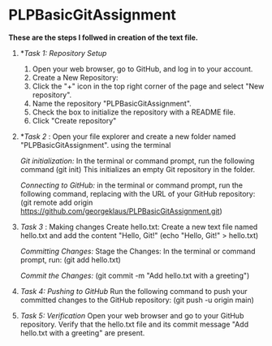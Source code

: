 # PLPBasicGitAssignment

**These are the steps I follwed in creation of the text file.**

1. **Task 1: Repository Setup*
    1. Open your web browser, go to GitHub, and log in to your account.
    2. Create a New Repository:
    3. Click the "+" icon in the top right corner of the page and select "New repository".
    4. Name the repository "PLPBasicGitAssignment".
    5. Check the box to initialize the repository with a README file.
    6. Click "Create repository"

2. **Task 2*  : Open your file explorer and create a new folder named "PLPBasicGitAssignment". using the terminal

    *Git initialization:*  In the terminal or command prompt, run the following command
             (git init) This initializes an empty Git repository in the folder.
    
    *Connecting to GitHub:* in the terminal or command prompt, run the following command, replacing <repository-url> with the URL of your GitHub repository:  
    (git remote add origin https://github.com/georgeklaus/PLPBasicGitAssignment.git)

3. *Task 3* : Making changes
        Create hello.txt:
         Create a new text file named hello.txt and add the content "Hello, Git!"
        (echo "Hello, Git!" > hello.txt)

   *Committing Changes:*
     Stage the Changes:
       In the terminal or command prompt, run: (git add hello.txt)
    
    *Commit the Changes:* (git commit -m "Add hello.txt with a greeting")

4. *Task 4: Pushing to GitHub* 
    Run the following command to push your committed changes to the GitHub repository:
        (git push -u origin main)

5. *Task 5: Verification* 
     Open your web browser and go to your GitHub repository.
Verify that the hello.txt file and its commit message "Add hello.txt with a greeting" are present.








   
